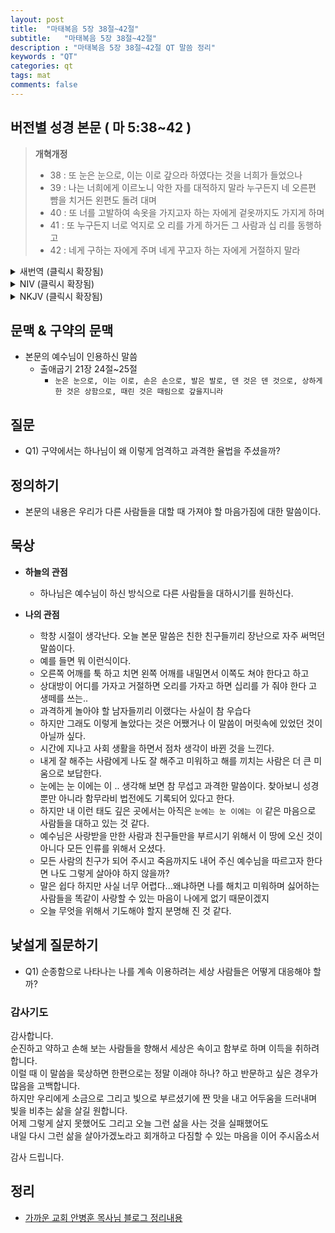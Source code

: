 ```yaml
---
layout: post
title:  "마태복음 5장 38절~42절"
subtitle:   "마태복음 5장 38절~42절"
description : "마태복음 5장 38절~42절 QT 말씀 정리"
keywords : "QT"
categories: qt
tags: mat
comments: false
---
```


## 버전별 성경 본문 ( 마 5:38~42 )

> **개혁개정**
>* 38 : 또 눈은 눈으로, 이는 이로 갚으라 하였다는 것을 너희가 들었으나
>* 39 : 나는 너희에게 이르노니 악한 자를 대적하지 말라 누구든지 네 오른편 뺨을 치거든 왼편도 돌려 대며
>* 40 : 또 너를 고발하여 속옷을 가지고자 하는 자에게 겉옷까지도 가지게 하며
>* 41 : 또 누구든지 너로 억지로 오 리를 가게 하거든 그 사람과 십 리를 동행하고
>* 42 : 네게 구하는 자에게 주며 네게 꾸고자 하는 자에게 거절하지 말라

<details>
<summary> 새번역 (클릭시 확장됨)</summary>
<div markdown="1">

>* 38 : "'눈은 눈으로, 이는 이로 갚아라' 하고 말한 것을 너희는 들었다.
>* 39 : 그러나 나는 너희에게 말한다. 악한 사람에게 맞서지 말아라. 누가 네 오른쪽 뺨을 치거든, 왼쪽 뺨마저 돌려 대어라.
>* 40 : 너를 걸어 고소하여 네 속옷을 가지려는 사람에게는, 겉옷까지도 내주어라.
>* 41 : 누가 너더러 억지로 오 리를 가자고 하거든, 십 리를 같이 가 주어라.
>* 42 : 네게 달라는 사람에게는 주고, 네게 꾸려고 하는 사람을 물리치지 말아라."
</div>
</details>

<details>
<summary> NIV (클릭시 확장됨)</summary>
<div markdown="1">

>* 38 : “You have heard that it was said, ‘Eye for eye, and tooth for tooth.’
>* 39 : But I tell you, do not resist an evil person. If anyone slaps you on the right cheek, turn to them the other cheek also.
>* 40 : And if anyone wants to sue you and take your shirt, hand over your coat as well.
>* 41 : If anyone forces you to go one mile, go with them two miles.
>* 42 : Give to the one who asks you, and do not turn away from the one who wants to borrow from you.
</div>
</details>

<details>
<summary> NKJV (클릭시 확장됨)</summary>
<div markdown="1">

>* 38 : “You have heard that it was said, ‘An eye for an eye and a tooth for a tooth.’
>* 39 : But I tell you not to resist an evil person. But whoever slaps you on your right cheek, turn the other to him also.
>* 40 : If anyone wants to sue you and take away your tunic, let him have your cloak also.
>* 41 : And whoever compels you to go one mile, go with him two.
>* 42 : Give to him who asks you, and from him who wants to borrow from you do not turn away.
</div>
</details>

## 문맥 & 구약의 문맥 

* 본문의 예수님이 인용하신 말씀
    - 출애굽기 21장 24절~25절
        * `눈은 눈으로, 이는 이로, 손은 손으로, 발은 발로, 덴 것은 덴 것으로, 상하게 한 것은 상함으로, 때린 것은 때림으로 갚을지니라` 

## 질문 

* Q1) 구약에서는 하나님이 왜 이렇게 엄격하고 과격한 율법을 주셨을까?

## 정의하기

* 본문의 내용은 우리가 다른 사람들을 대할 때 가져야 할 마음가짐에 대한 말씀이다.

## 묵상

* **하늘의 관점**  
    - 하나님은 예수님이 하신 방식으로 다른 사람들을 대하시기를 원하신다.
  
* **나의 관점**
    - 학창 시절이 생각난다. 오늘 본문 말씀은 친한 친구들끼리 장난으로 자주 써먹던 말씀이다.
    - 예를 들면 뭐 이런식이다.
    - 오른쪽 어깨를 툭 하고 치면 왼쪽 어깨를 내밀면서 이쪽도 쳐야 한다고 하고
    - 상대방이 어디를 가자고 거절하면 오리를 가자고 하면 십리를 가 줘야 한다 고 생떼를 쓰는..
    - 과격하게 놀아야 할 남자들끼리 이랬다는 사실이 참 우습다 
    - 하지만 그래도 이렇게 놀았다는 것은 어쨌거나 이 말씀이 머릿속에 있었던 것이 아닐까 싶다.
    - 시간에 지나고 사회 생활을 하면서 점차 생각이 바뀐 것을 느낀다.
    - 내게 잘 해주는 사람에게 나도 잘 해주고 미워하고 해를 끼치는 사람은 더 큰 미움으로 보답한다.
    - 눈에는 눈 이에는 이 .. 생각해 보면 참 무섭고 과격한 말씀이다. 찾아보니 성경 뿐만 아니라 함무라비 법전에도 기록되어 있다고 한다. 
    - 하지만 내 이런 태도 깊은 곳에서는 아직은 `눈에는 눈 이에는 이` 같은 마음으로 사람들을 대하고 있는 것 같다.
    - 예수님은 사랑받을 만한 사람과 친구들만을 부르시기 위해서 이 땅에 오신 것이 아니다 모든 인류를 위해서 오셨다.
    - 모든 사람의 친구가 되어 주시고 죽음까지도 내어 주신 예수님을 따르고자 한다면 나도 그렇게 살아야 하지 않을까?
    - 말은 쉽다 하지만 사실 너무 어렵다...왜냐하면 나를 해치고 미워하며 싫어하는 사람들을 똑같이 사랑할 수 있는 마음이 나에게 없기 때문이겠지
    - 오늘 무엇을 위해서 기도해야 할지 분명해 진 것 같다.

## 낯설게 질문하기

* Q1) 순종함으로 나타나는 나를 계속 이용하려는 세상 사람들은 어떻게 대응해야 할까?

### 감사기도

감사합니다.  
순진하고 약하고 손해 보는 사람들을 향해서 세상은 속이고 함부로 하며 이득을 취하려 합니다.  
이럴 때 이 말씀을 묵상하면 한편으로는 정말 이래야 하나? 하고 반문하고 싶은 경우가 많음을 고백합니다.  
하지만 우리에게 소금으로 그리고 빛으로 부르셨기에 짠 맛을 내고 어두움을 드러내며 빛을 비추는 삶을 살길 원합니다.  
어제 그렇게 살지 못했어도 그리고 오늘 그런 삶을 사는 것을 실패했어도   
내일 다시 그런 삶을 살아가겠노라고 회개하고 다짐할 수 있는 마음을 이어 주시옵소서   

감사 드립니다.  

## 정리
* [가까운 교회 안병훈 목사님 블로그 정리내용](https://blog.naver.com/tolerance2018)


